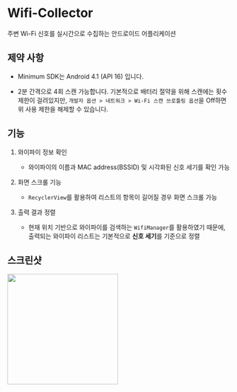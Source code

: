 # Wifi-Collector

주변 Wi-Fi 신호를 실시간으로 수집하는 안드로이드 어플리케이션

## 제약 사항

- Minimum SDK는 Android 4.1 (API 16) 입니다.

- 2분 간격으로 4회 스캔 가능합니다. 기본적으로 배터리 절약을 위해 스캔에는 횟수 제한이 걸려있지만, `개발자 옵션 > 네트워크 > Wi-Fi 스캔 쓰로틀링 옵션`을 Off하면 위 사용 제한을 해제할 수 있습니다.

## 기능

1. 와이파이 정보 확인

   - 와이파이의 이름과 MAC address(BSSID) 및 시각화된 신호 세기를 확인 가능

2. 화면 스크롤 기능

   - `RecyclerView`를 활용하여 리스트의 항목이 길어질 경우 화면 스크롤 가능

3. 출력 결과 정렬
   - 현재 위치 기반으로 와이파이를 검색하는 `WifiManager`를 활용하였기 때문에, 출력되는 와이파이 리스트는 기본적으로 **신호 세기**를 기준으로 정렬

## 스크린샷

<div>
<img width="250" src="https://user-images.githubusercontent.com/46990061/94396208-6a026580-019c-11eb-84a5-cc750199b113.jpg">
</div>
